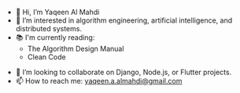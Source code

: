 - 👋 Hi, I’m Yaqeen Al Mahdi
- 👀 I’m interested in algorithm engineering, artificial intelligence, and distributed systems.
- 📚 I'm currently reading:
     - The Algorithm Design Manual
     - Clean Code
<!-- - 🌱 I’m currently learning -->
- 💞️ I’m looking to collaborate on Django, Node.js, or Flutter projects.
- 📫 How to reach me: yaqeen.a.almahdi@gmail.com

<!---
almahdiy/almahdiy is a ✨ special ✨ repository because its `README.md` (this file) appears on your GitHub profile.
You can click the Preview link to take a look at your changes.
--->

